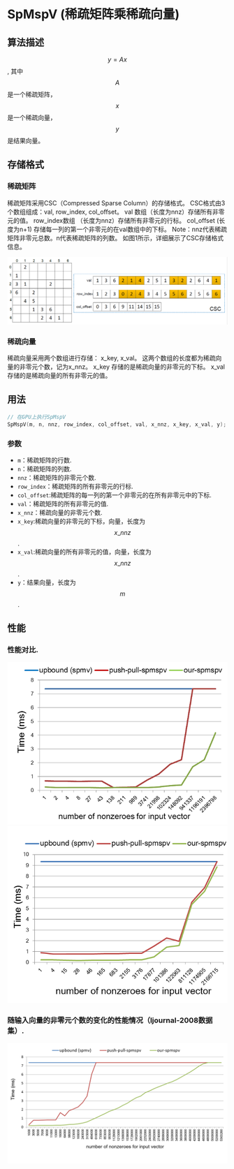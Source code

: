 # SpMspV (稀疏矩阵乘稀疏向量)

## 算法描述

$$y = Ax$$ , 其中$$A$$是一个稀疏矩阵，$$x$$ 是一个稀疏向量，$$y$$是结果向量。 

## 存储格式

### 稀疏矩阵

稀疏矩阵采用CSC（Compressed Sparse Column）的存储格式。
CSC格式由3个数组组成：val, row_index, col_offset。
val 数组（长度为nnz）存储所有非零元的值。
row_index数组 （长度为nnz）存储所有非零元的行标。
col_offset (长度为n+1) 存储每一列的第一个非零元的在val数组中的下标。 
Note：nnz代表稀疏矩阵非零元总数。n代表稀疏矩阵的列数。
如图1所示，详细展示了CSC存储格式信息。

 ![图1. 稀疏矩阵的CSC存储格式](../images/spmspv/csc.png)



### 稀疏向量

稀疏向量采用两个数组进行存储： x_key, x_val。
这两个数组的长度都为稀疏向量的非零元个数，记为x_nnz。
x_key 存储的是稀疏向量的非零元的下标。
x_val 存储的是稀疏向量的所有非零元的值。

## 用法

```cpp
// 在GPU上执行SpMspV
SpMspV(m, n, nnz, row_index, col_offset, val, x_nnz, x_key, x_val, y);
```

### 参数

* `m`：稀疏矩阵的行数.
* `n`：稀疏矩阵的列数.
* `nnz`：稀疏矩阵的非零元个数.
* `row_index`：稀疏矩阵的所有非零元的行标.
* `col_offset`:稀疏矩阵的每一列的第一个非零元的在所有非零元中的下标.
* `val`：稀疏矩阵的所有非零元的值.
* `x_nnz`：稀疏向量的非零元个数.
* `x_key`:稀疏向量的非零元的下标，向量，长度为$$x\_{nnz}$$.
* `x_val`:稀疏向量的所有非零元的值，向量，长度为$$x\_{nnz}$$.
* `y`：结果向量，长度为$$m$$.

## 性能

### 性能对比.

  ![图2.1 ljournal-2008数据集上的性能对比](../images/spmspv/spmspv-1.png)
  ![图2.2 soc-LiveJournal1数据集上的性能对比](../images/spmspv/spmspv-2.png)


### 随输入向量的非零元个数的变化的性能情况（ljournal-2008数据集）.

 ![图3 随着输入向量的非零元个数的变化的性能图(ljournal-2008数据集)](../images/spmspv/spmspv-3.png)